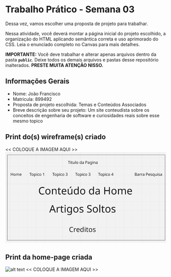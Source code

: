 # Trabalho Prático - Semana 03

Dessa vez, vamos escolher uma proposta de projeto para trabalhar.

Nessa atividade, você deverá montar a página inicial do projeto escolhido, a organização do HTML aplicando semântica correta e uso aprimorado do CSS. Leia o enunciado completo no Canvas para mais detalhes.

**IMPORTANTE:** Você deve trabalhar e alterar apenas arquivos dentro da pasta **`public`**. Deixe todos os demais arquivos e pastas desse repositório inalterados. **PRESTE MUITA ATENÇÃO NISSO.**

## Informações Gerais

- Nome: João Francisco
- Matricula: 899492
- Proposta de projeto escolhida: Temas e Conteúdos Associados
- Breve descrição sobre seu projeto: Um site conteudista sobre os conceitos de engenharia de software e curiosidades reais sobre esse mesmo topico


## Print do(s) wireframe(s) criado

<<  COLOQUE A IMAGEM AQUI >>
![alt text](imagem_wireframe.png)

## Print da home-page criada
![alt text](image_homePage.png)
<<  COLOQUE A IMAGEM AQUI >>
